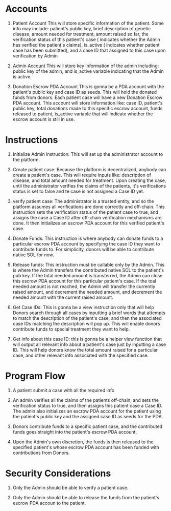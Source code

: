 # Accounts

1. Patient Account
   This will store specific information of the patient. Some info may include:
   patient's public key, brief description of genetic disease, amount needed for treatment,
   amount raised so far, the verification status of this patient's case ( indicates whether the Admin
   has verified the patient's claims), is_active ( indicates whether patient case has been submitted),
   and a case ID that assigned to this case upon verification by Admin

2. Admin Account
   This will store key information of the admin including: public key of the admin, and is_active variable indicating
   that the Admin is active.

3. Donation Escrow PDA Account
   This is gonna be a PDA account with the patient's public key and case ID as seeds.
   This will hold the donated funds from donors. Each patient case will have a new Donation
   Escrow PDA account. This account will store information like: case ID, patient's public key,
   total donations made to this specific escrow account, funds released to patient, is_active variable
   that will indicate whether the escrow account is still in use.

# Instructions

1. Initialize Admin instruction: This will set up the administrator account to the platform.

2. Create patient case: Because the platform is decentralized, anybody can create a patient's case.
   This will require inputs like: description of disease, and total amount needed for treatment. Upon
   creating the case, until the administrator verifies the claims of the patients, it's verifications status
   is set to false and te case is not assigned a Case ID yet.

3. verify patient case: The administrator is a trusted entity, and so the platform assumes all verifications are done correctly
   and off-chain. This instruction sets the verification status of the patient case to true, and assigns the case a Case ID after
   off-chain verification mechanisms are done. It then initializes an escrow PDA account for this verified patient's case.

4. Donate Funds: This instruction is where anybody can donate funds to a particular escrow PDA account by specifying the case ID they want
   to contribute funds to. For simplicity, donors will be able to contribute native SOL for now.

5. Release funds: This instruction must be callable only by the Admin. This is where the Admin transfers the contributed native SOL
   to the patient's pub key. If the total needed amount is transferred, the Admin can close this escrow PDA account for this particular
   patient's case. If the toal needed amount is not reached, the Admin will transfer the currently raised amount, and decrement the needed
   amount, and decrement the needed amount with the current raised amount.

6. Get Case IDs: This is gonna be a view instruction only that will help Donors search through all cases by inputting a brief words that attempts to match
   the description of the patient's case, and then the associated case IDs matching the description will pop up. This will enable donors contribute funds to
   special treatment they want to help.

7. Get info about this case ID: this is gonna be a helper view function that will output all relevant info about a patient's case just
   by inputting a case ID. This will help donors know the total amount raised for a particular case, and other relevant info associated with the
   specified case.

# Program Flow

1. A patient submit a case with all the required info

2. An admin verifies all the claims of the patients off-chain, and sets the verification status to true,
   and then assigns this patient case a Case ID. The admin also initializes an escrow PDA account for the patient
   using the patient's public key and the assigned case ID as seeds for the PDA.

3. Donors contribute funds to a specific patient case, and the contributed funds goes straight into the patient's
   escrow PDA account.

4. Upon the Admin's own discretion, the funds is then released to the specified patient's whose escrow PDA account
   has been funded with contributions from Donors.

# Security Considerations

1. Only the Admin should be able to verify a patient case.

2. Only the Admin should be able to release the funds from the patient's escrow PDA accoun to the patient.
